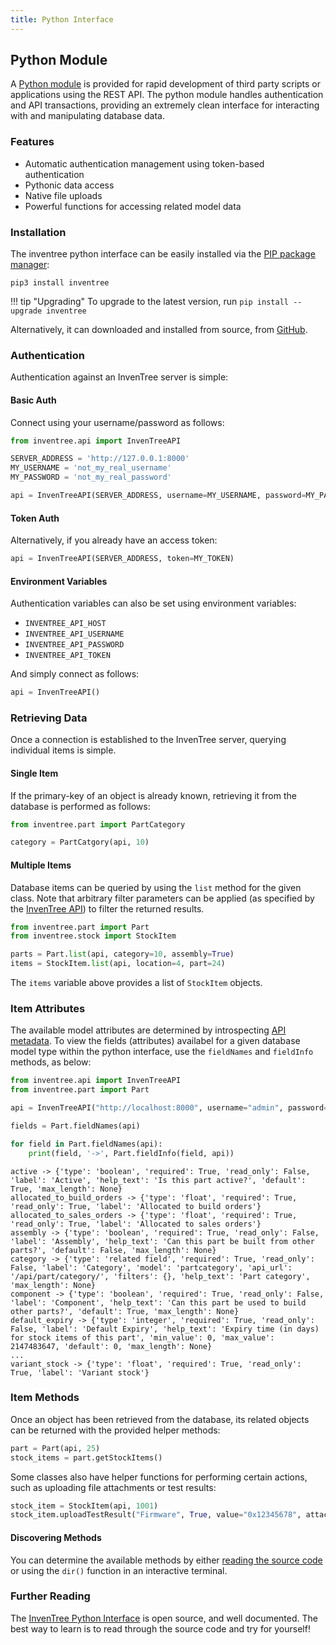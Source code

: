 ```yaml
---
title: Python Interface
---
```


## Python Module

A [Python module](https://github.com/inventree/inventree-python) is provided for rapid development of third party scripts or applications using the REST API. The python module handles authentication and API transactions, providing an extremely clean interface for interacting with and manipulating database data.

### Features

- Automatic authentication management using token-based authentication
- Pythonic data access
- Native file uploads
- Powerful functions for accessing related model data

### Installation

The inventree python interface can be easily installed via the [PIP package manager](https://pypi.org/project/inventree/):

```
pip3 install inventree
```

!!! tip "Upgrading"
    To upgrade to the latest version, run `pip install --upgrade inventree`

Alternatively, it can downloaded and installed from source, from [GitHub](https://github.com/inventree/inventree-python).

### Authentication

Authentication against an InvenTree server is simple:

#### Basic Auth

Connect using your username/password as follows:

```python
from inventree.api import InvenTreeAPI

SERVER_ADDRESS = 'http://127.0.0.1:8000'
MY_USERNAME = 'not_my_real_username'
MY_PASSWORD = 'not_my_real_password'

api = InvenTreeAPI(SERVER_ADDRESS, username=MY_USERNAME, password=MY_PASSWORD)
```

#### Token Auth

Alternatively, if you already have an access token:

```python
api = InvenTreeAPI(SERVER_ADDRESS, token=MY_TOKEN)
```

#### Environment Variables

Authentication variables can also be set using environment variables:

- `INVENTREE_API_HOST`
- `INVENTREE_API_USERNAME`
- `INVENTREE_API_PASSWORD`
- `INVENTREE_API_TOKEN`

And simply connect as follows:

```python
api = InvenTreeAPI()
```

### Retrieving Data

Once a connection is established to the InvenTree server, querying individual items is simple.

#### Single Item

If the primary-key of an object is already known, retrieving it from the database is performed as follows:

```python
from inventree.part import PartCategory

category = PartCatgory(api, 10)
```

#### Multiple Items

Database items can be queried by using the `list` method for the given class. Note that arbitrary filter parameters can be applied (as specified by the [InvenTree API](../api.md)) to filter the returned results.

```python
from inventree.part import Part
from inventree.stock import StockItem

parts = Part.list(api, category=10, assembly=True)
items = StockItem.list(api, location=4, part=24)
```

The `items` variable above provides a list of `StockItem` objects.

### Item Attributes

The available model attributes are determined by introspecting [API metadata](../metadata.md). To view the fields (attributes) availabel for a given database model type within the python interface, use the `fieldNames` and `fieldInfo` methods, as below:

```python
from inventree.api import InvenTreeAPI
from inventree.part import Part

api = InvenTreeAPI("http://localhost:8000", username="admin", password="inventree")

fields = Part.fieldNames(api)

for field in Part.fieldNames(api):
    print(field, '->', Part.fieldInfo(field, api))
```

```
active -> {'type': 'boolean', 'required': True, 'read_only': False, 'label': 'Active', 'help_text': 'Is this part active?', 'default': True, 'max_length': None}
allocated_to_build_orders -> {'type': 'float', 'required': True, 'read_only': True, 'label': 'Allocated to build orders'}
allocated_to_sales_orders -> {'type': 'float', 'required': True, 'read_only': True, 'label': 'Allocated to sales orders'}
assembly -> {'type': 'boolean', 'required': True, 'read_only': False, 'label': 'Assembly', 'help_text': 'Can this part be built from other parts?', 'default': False, 'max_length': None}
category -> {'type': 'related field', 'required': True, 'read_only': False, 'label': 'Category', 'model': 'partcategory', 'api_url': '/api/part/category/', 'filters': {}, 'help_text': 'Part category', 'max_length': None}
component -> {'type': 'boolean', 'required': True, 'read_only': False, 'label': 'Component', 'help_text': 'Can this part be used to build other parts?', 'default': True, 'max_length': None}
default_expiry -> {'type': 'integer', 'required': True, 'read_only': False, 'label': 'Default Expiry', 'help_text': 'Expiry time (in days) for stock items of this part', 'min_value': 0, 'max_value': 2147483647, 'default': 0, 'max_length': None}
...
variant_stock -> {'type': 'float', 'required': True, 'read_only': True, 'label': 'Variant stock'}
```


### Item Methods

Once an object has been retrieved from the database, its related objects can be returned with the provided helper methods:

```python
part = Part(api, 25)
stock_items = part.getStockItems()
```

Some classes also have helper functions for performing certain actions, such as uploading file attachments or test results:

```python
stock_item = StockItem(api, 1001)
stock_item.uploadTestResult("Firmware", True, value="0x12345678", attachment="device_firmware.bin")
```

#### Discovering Methods

You can determine the available methods by either [reading the source code](https://github.com/inventree/inventree-python) or using the `dir()` function in an interactive terminal.

### Further Reading

The [InvenTree Python Interface](https://github.com/inventree/inventree-python) is open source, and well documented. The best way to learn is to read through the source code and try for yourself!
